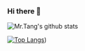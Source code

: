 ### Hi there 👋
![Mr.Tang's github stats](https://github-readme-stats.vercel.app/api?username=tangtang666&count_private=true&include_all_commits=true)

[![Top Langs ](https://github-readme-stats.vercel.app/api/top-langs/?username=tangtang666)](https://github.com/anuraghazra/github-readme-stats&hide=javascript,html))


<!--
**tangtang666/tangtang666** is a ✨ _special_ ✨ repository because its `README.md` (this file) appears on your GitHub profile.

Here are some ideas to get you started:

- 🔭 I’m currently working on ...
- 🌱 I’m currently learning ...
- 👯 I’m looking to collaborate on ...
- 🤔 I’m looking for help with ...
- 💬 Ask me about ...
- 📫 How to reach me: ...
- 😄 Pronouns: ...
- ⚡ Fun fact: ...
-->
